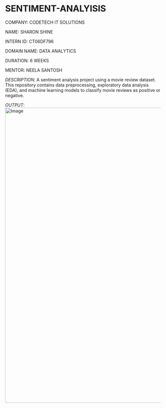 # SENTIMENT-ANALYISIS

COMPANY: CODETECH IT SOLUTIONS

NAME: SHARON SHINE

INTERN ID: CT06DF796

DOMAIN NAME: DATA ANALYTICS

DURATION: 6 WEEKS

MENTOR: NEELA SANTOSH

*DESCRIPTION*: A sentiment analysis project using a movie review dataset. This repository contains data preprocessing, exploratory data analysis (EDA), and machine learning models to classify movie reviews as positive or negative.

*OUTPUT*: 
<img width="1919" height="956" alt="Image" src="https://github.com/user-attachments/assets/88c98135-2449-43e6-a125-09a928395c27" />
